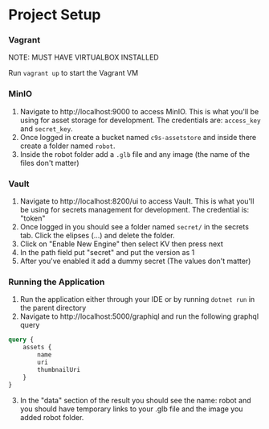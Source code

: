 # Project Setup 

### Vagrant

NOTE: MUST HAVE VIRTUALBOX INSTALLED

Run `vagrant up` to start the Vagrant VM

### MinIO

1. Navigate to http://localhost:9000 to access MinIO. This is what you'll be using for asset storage for development. The credentials are: `access_key` and `secret_key`.
2. Once logged in create a bucket named `c9s-assetstore` and inside there create a folder named `robot`.
3. Inside the robot folder add a `.glb` file and any image (the name of the files don't matter)

### Vault

1. Navigate to http://localhost:8200/ui to access Vault. This is what you'll be using for secrets management for development. The credential is: "token"
2. Once logged in you should see a folder named `secret/` in the secrets tab. Click the elipses (...) and delete the folder.
3. Click on "Enable New Engine" then select KV then press next
4. In the path field put "secret" and put the version as 1
5. After you've enabled it add a dummy secret (The values don't matter)

### Running the Application

1. Run the application either through your IDE or by running `dotnet run` in the parent directory
2. Navigate to http://localhost:5000/graphiql and run the following graphql query

```graphql
query {
    assets {
        name
        uri
        thumbnailUri
    }
}
```

3. In the "data" section of the result you should see the name: robot and you should have temporary links to your .glb file and the image you added robot folder.